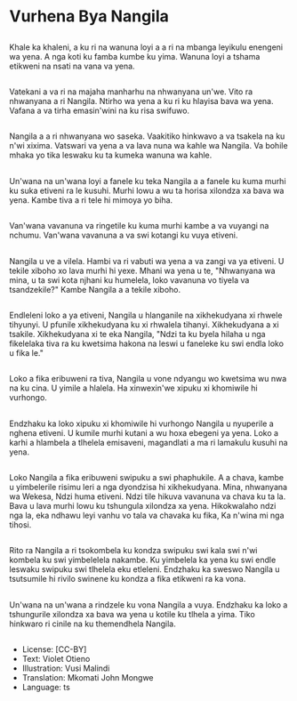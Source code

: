 # Vurhena Bya Nangila

##
Khale ka khaleni, a ku ri na wanuna loyi a a ri na mbanga leyikulu enengeni wa yena. A nga koti ku famba kumbe ku yima. Wanuna loyi a tshama etikweni na nsati na vana va yena.

##
Vatekani a va ri na majaha manharhu na nhwanyana un'we. Vito ra nhwanyana a ri Nangila. Ntirho wa yena a ku ri ku hlayisa bava wa yena. Vafana a va tirha emasin'wini na ku risa swifuwo.

##
Nangila a a ri nhwanyana wo saseka. Vaakitiko hinkwavo a va tsakela na ku n'wi xixima. Vatswari va yena a va lava nuna wa kahle wa Nangila. Va bohile mhaka yo tika leswaku ku ta kumeka wanuna wa kahle.

##
Un'wana na un'wana loyi a fanele ku teka Nangila a a fanele ku kuma murhi ku suka etiveni ra le kusuhi. Murhi lowu a wu ta horisa xilondza xa bava wa yena. Kambe tiva a ri tele hi mimoya yo biha.

##
Van'wana vavanuna va ringetile ku kuma murhi kambe a va vuyangi na nchumu. Van'wana vavanuna a va swi kotangi ku vuya etiveni.

##
Nangila u ve a vilela. Hambi va ri vabuti wa yena a va zangi va ya etiveni. U tekile xiboho xo lava murhi hi yexe. Mhani wa yena u te, "Nhwanyana wa mina, u ta swi kota njhani ku humelela, loko vavanuna vo tiyela va tsandzekile?" Kambe Nangila a a tekile xiboho.

##
Endleleni loko a ya etiveni, Nangila u hlanganile na xikhekudyana xi rhwele tihyunyi. U pfunile xikhekudyana ku xi rhwalela tihanyi. Xikhekudyana a xi tsakile. Xikhekudyana xi te eka Nangila, "Ndzi ta ku byela hilaha u nga fikelelaka tiva ra ku kwetsima hakona na leswi u faneleke ku swi endla loko u fika le."

##
Loko a fika eribuweni ra tiva, Nangila u vone ndyangu wo kwetsima wu nwa na ku cina. U yimile a hlalela. Ha xinwexin'we xipuku xi khomiwile hi vurhongo.

##
Endzhaku ka loko xipuku xi khomiwile hi vurhongo Nangila u nyuperile a nghena etiveni. U kumile murhi kutani a wu hoxa ebegeni ya yena. Loko a karhi a hlambela a tlhelela emisaveni, magandlati a ma ri lamakulu kusuhi na yena.

##
Loko Nangila a fika eribuweni swipuku a swi phaphukile. A a chava, kambe u yimbelerile risimu leri a nga dyondzisa hi xikhekudyana. Mina, nhwanyana wa Wekesa, Ndzi huma etiveni. Ndzi tile hikuva vavanuna va chava ku ta la. Bava u lava murhi lowu ku tshungula xilondza xa yena. Hikokwalaho ndzi nga la, eka ndhawu leyi vanhu vo tala va chavaka ku fika, Ka n'wina mi nga tihosi.

##
Rito ra Nangila a ri tsokombela ku kondza swipuku swi kala swi n'wi kombela ku swi yimbelelela nakambe. Ku yimbelela ka yena ku swi endle leswaku swipuku swi tlhelela eku etleleni. Endzhaku ka sweswo Nangila u tsutsumile hi rivilo swinene ku kondza a fika etikweni ra ka vona.

##
Un'wana na un'wana a rindzele ku vona Nangila a vuya. Endzhaku ka loko a tshungurile xilondza xa bava wa yena u kotile ku tlhela a yima. Tiko hinkwaro ri cinile na ku themendhela Nangila.

##
* License: [CC-BY]
* Text: Violet Otieno
* Illustration: Vusi Malindi
* Translation: Mkomati John Mongwe
* Language: ts

